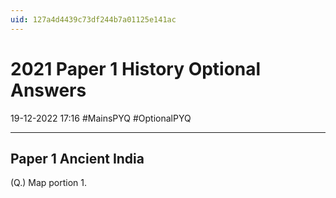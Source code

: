 ```yaml
---
uid: 127a4d4439c73df244b7a01125e141ac
---
```


# 2021 Paper 1 History Optional Answers
19-12-2022 17:16 
#MainsPYQ #OptionalPYQ 

---

## Paper 1 Ancient India

(Q.) Map portion
1. 